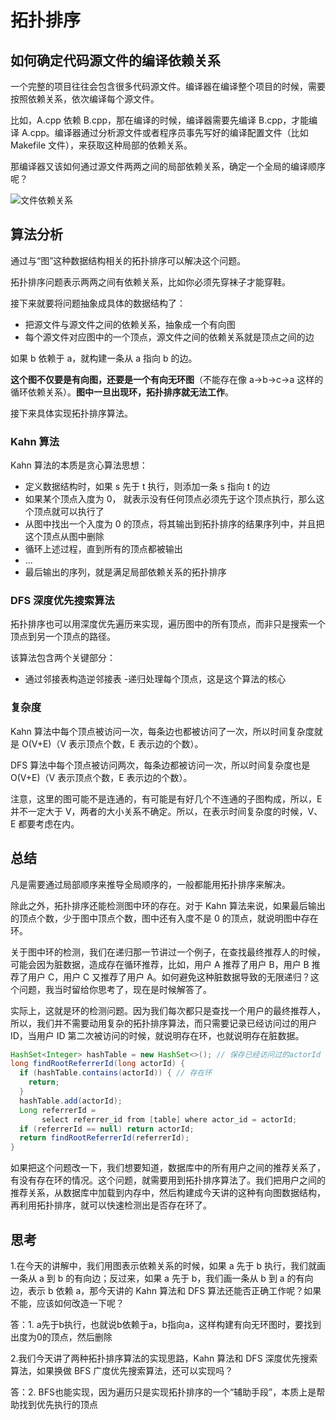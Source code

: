 # 拓扑排序

## 如何确定代码源文件的编译依赖关系

一个完整的项目往往会包含很多代码源文件。编译器在编译整个项目的时候，需要按照依赖关系，依次编译每个源文件。

比如，A.cpp 依赖 B.cpp，那在编译的时候，编译器需要先编译 B.cpp，才能编译 A.cpp。编译器通过分析源文件或者程序员事先写好的编译配置文件（比如 Makefile 文件），来获取这种局部的依赖关系。

那编译器又该如何通过源文件两两之间的局部依赖关系，确定一个全局的编译顺序呢？

![文件依赖关系](@imgs/5247b6639e98419a1963cecd8f12713b.jpg)

## 算法分析

通过与“图”这种数据结构相关的拓扑排序可以解决这个问题。

拓扑排序问题表示两两之间有依赖关系，比如你必须先穿袜子才能穿鞋。

接下来就要将问题抽象成具体的数据结构了：

- 把源文件与源文件之间的依赖关系，抽象成一个有向图
- 每个源文件对应图中的一个顶点，源文件之间的依赖关系就是顶点之间的边

如果 b 依赖于 a，就构建一条从 a 指向 b 的边。

**这个图不仅要是有向图，还要是一个有向无环图**（不能存在像 a->b->c->a 这样的循环依赖关系）。**图中一旦出现环，拓扑排序就无法工作**。

接下来具体实现拓扑排序算法。

### Kahn 算法

Kahn 算法的本质是贪心算法思想：

- 定义数据结构时，如果 s 先于 t 执行，则添加一条 s 指向 t 的边
- 如果某个顶点入度为 0， 就表示没有任何顶点必须先于这个顶点执行，那么这个顶点就可以执行了
- 从图中找出一个入度为 0 的顶点，将其输出到拓扑排序的结果序列中，并且把这个顶点从图中删除
- 循环上述过程，直到所有的顶点都被输出
- ...
- 最后输出的序列，就是满足局部依赖关系的拓扑排序

<!-- TODO 代码 -->

### DFS 深度优先搜索算法

拓扑排序也可以用深度优先遍历来实现，遍历图中的所有顶点，而非只是搜索一个顶点到另一个顶点的路径。

该算法包含两个关键部分：

- 通过邻接表构造逆邻接表
-递归处理每个顶点，这是这个算法的核心

### 复杂度

Kahn 算法中每个顶点被访问一次，每条边也都被访问了一次，所以时间复杂度就是 O(V+E)（V 表示顶点个数，E 表示边的个数）。

DFS 算法中每个顶点被访问两次，每条边都被访问一次，所以时间复杂度也是 O(V+E)（V 表示顶点个数，E 表示边的个数）。

注意，这里的图可能不是连通的，有可能是有好几个不连通的子图构成，所以，E 并不一定大于 V，两者的大小关系不确定。所以，在表示时间复杂度的时候，V、E 都要考虑在内。

## 总结

凡是需要通过局部顺序来推导全局顺序的，一般都能用拓扑排序来解决。

除此之外，拓扑排序还能检测图中环的存在。对于 Kahn 算法来说，如果最后输出的顶点个数，少于图中顶点个数，图中还有入度不是 0 的顶点，就说明图中存在环。

关于图中环的检测，我们在递归那一节讲过一个例子，在查找最终推荐人的时候，可能会因为脏数据，造成存在循环推荐，比如，用户 A 推荐了用户 B，用户 B 推荐了用户 C，用户 C 又推荐了用户 A。如何避免这种脏数据导致的无限递归？这个问题，我当时留给你思考了，现在是时候解答了。

实际上，这就是环的检测问题。因为我们每次都只是查找一个用户的最终推荐人，所以，我们并不需要动用复杂的拓扑排序算法，而只需要记录已经访问过的用户 ID，当用户 ID 第二次被访问的时候，就说明存在环，也就说明存在脏数据。

```java
HashSet<Integer> hashTable = new HashSet<>(); // 保存已经访问过的actorId
long findRootReferrerId(long actorId) {
  if (hashTable.contains(actorId)) { // 存在环
    return;
  }
  hashTable.add(actorId);
  Long referrerId =
       select referrer_id from [table] where actor_id = actorId;
  if (referrerId == null) return actorId;
  return findRootReferrerId(referrerId);
}
```

如果把这个问题改一下，我们想要知道，数据库中的所有用户之间的推荐关系了，有没有存在环的情况。这个问题，就需要用到拓扑排序算法了。我们把用户之间的推荐关系，从数据库中加载到内存中，然后构建成今天讲的这种有向图数据结构，再利用拓扑排序，就可以快速检测出是否存在环了。

## 思考

1.在今天的讲解中，我们用图表示依赖关系的时候，如果 a 先于 b 执行，我们就画一条从 a 到 b 的有向边；反过来，如果 a 先于 b，我们画一条从 b 到 a 的有向边，表示 b 依赖 a，那今天讲的 Kahn 算法和 DFS 算法还能否正确工作呢？如果不能，应该如何改造一下呢？

答：1. a先于b执行，也就说b依赖于a，b指向a，这样构建有向无环图时，要找到出度为0的顶点，然后删除

2.我们今天讲了两种拓扑排序算法的实现思路，Kahn 算法和 DFS 深度优先搜索算法，如果换做 BFS 广度优先搜索算法，还可以实现吗？

答：2. BFS也能实现，因为遍历只是实现拓扑排序的一个“辅助手段”，本质上是帮助找到优先执行的顶点
